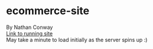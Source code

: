 # ecommerce-site
By Nathan Conway  
[Link to running site](https://ecommerce-mern-app-a314.onrender.com)  
May take a minute to load initially as the server spins up :)
